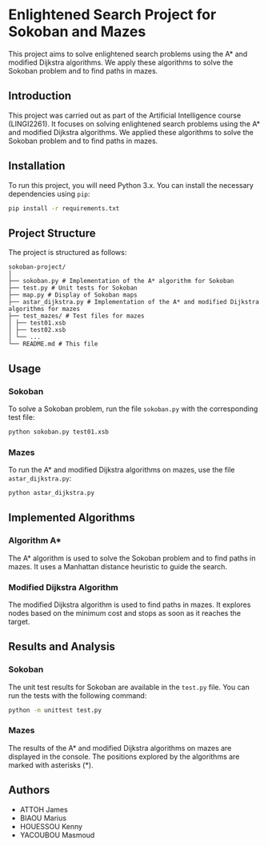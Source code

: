 # Enlightened Search Project for Sokoban and Mazes

This project aims to solve enlightened search problems using the A\* and modified Dijkstra algorithms. We apply these algorithms to solve the Sokoban problem and to find paths in mazes.

## Introduction

This project was carried out as part of the Artificial Intelligence course (LINGI2261). It focuses on solving enlightened search problems using the A\* and modified Dijkstra algorithms. We applied these algorithms to solve the Sokoban problem and to find paths in mazes.

## Installation

To run this project, you will need Python 3.x. You can install the necessary dependencies using `pip`:

```bash
pip install -r requirements.txt
```

## Project Structure

The project is structured as follows:

```
sokoban-project/
│
├── sokoban.py # Implementation of the A* algorithm for Sokoban
├── test.py # Unit tests for Sokoban
├── map.py # Display of Sokoban maps
├── astar_dijkstra.py # Implementation of the A* and modified Dijkstra algorithms for mazes
├── test_mazes/ # Test files for mazes
│ ├── test01.xsb
│ ├── test02.xsb
│ └── ...
└── README.md # This file
```

## Usage

### Sokoban

To solve a Sokoban problem, run the file `sokoban.py` with the corresponding test file:

```bash
python sokoban.py test01.xsb
```

### Mazes

To run the A\* and modified Dijkstra algorithms on mazes, use the file `astar_dijkstra.py`:

```bash
python astar_dijkstra.py
```

## Implemented Algorithms

### Algorithm A\*

The A\* algorithm is used to solve the Sokoban problem and to find paths in mazes. It uses a Manhattan distance heuristic to guide the search.

### Modified Dijkstra Algorithm

The modified Dijkstra algorithm is used to find paths in mazes. It explores nodes based on the minimum cost and stops as soon as it reaches the target.

## Results and Analysis

### Sokoban

The unit test results for Sokoban are available in the `test.py` file. You can run the tests with the following command:

```bash
python -m unittest test.py
```

### Mazes

The results of the A\* and modified Dijkstra algorithms on mazes are displayed in the console. The positions explored by the algorithms are marked with asterisks (*).

## Authors

- ATTOH James
- BIAOU Marius
- HOUESSOU Kenny
- YACOUBOU Masmoud

